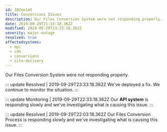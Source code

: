 ```yaml
---
id: 382ee1a5
title: Conversions Issues
description: Our Files Conversion System were not responding properly.
date: 2019-09-29T21:33:18.362Z
modified: 2019-09-29T23:33:18.362Z
severity: major-outage
resolved: true
affectedsystems:
  - api
  - cdn
  - conversions
  - site-delivery
---
```


Our Files Conversion System were not responding properly.


::: update Resolved | 2019-09-29T23:33:18.362Z
We've deployed a fix. We continue to monitor the situation.
:::

::: update Monitoring | 2019-09-29T22:33:18.362Z
Our **API system** is responding slowly and we've investigating what is causing this issue.
:::

::: update Resolved | 2019-09-29T22:03:18.362Z
Our Files Conversion Process is responding slowly and we've investigating what is causing this issue.
:::

